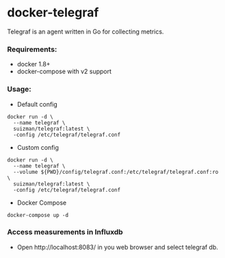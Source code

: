 # docker-telegraf
Telegraf is an agent written in Go for collecting metrics.

### Requirements:
* docker 1.8+
* docker-compose with v2 support

### Usage:

* Default config

```
docker run -d \
  --name telegraf \
  suizman/telegraf:latest \
  -config /etc/telegraf/telegraf.conf
```

* Custom config

```
docker run -d \
  --name telegraf \
  --volume ${PWD}/config/telegraf.conf:/etc/telegraf/telegraf.conf:ro \
  suizman/telegraf:latest \
  -config /etc/telegraf/telegraf.conf
```

* Docker Compose

```
docker-compose up -d
```

### Access measurements in Influxdb

* Open http://localhost:8083/ in you web browser and select telegraf db.
